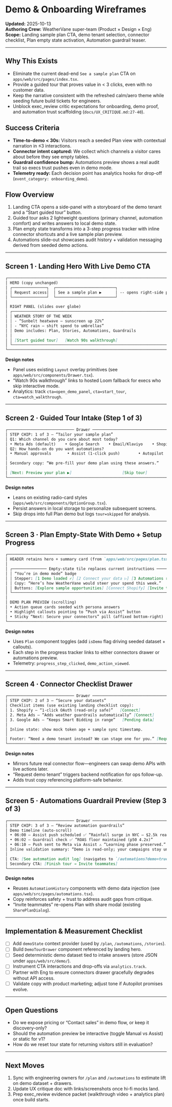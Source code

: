 # Demo & Onboarding Wireframes
**Updated:** 2025-10-13  
**Authoring Crew:** WeatherVane super-team (Product × Design × Eng)  
**Scope:** Landing sample plan CTA, demo tenant selection, connector checklist, Plan empty state activation, Automation guardrail teaser.

---

## Why This Exists
- Eliminate the current dead-end `See a sample plan` CTA on `apps/web/src/pages/index.tsx`.
- Provide a guided tour that proves value in < 3 clicks, even with no customer data.
- Keep the narrative consistent with the refreshed calm/aero theme while seeding future build tickets for engineers.
- Unblock exec_review critic expectations for onboarding, demo proof, and automation trust scaffolding (`docs/UX_CRITIQUE.md:27-40`).

## Success Criteria
- **Time-to-demo &lt; 30s:** Visitors reach a seeded Plan view with contextual narration in ≤3 interactions.
- **Connector intent captured:** We collect which channels a visitor cares about before they see empty tables.
- **Guardrail confidence bump:** Automations preview shows a real audit trail so execs trust pushes even in demo mode.
- **Telemetry ready:** Each decision point has analytics hooks for drop-off (`event_category: onboarding_demo`).

## Flow Overview
1. Landing CTA opens a side-panel with a storyboard of the demo tenant and a “Start guided tour” button.
2. Guided tour asks 2 lightweight questions (primary channel, automation comfort) and writes answers to local demo state.
3. Plan empty state transforms into a 3-step progress tracker with inline connector shortcuts and a live sample plan preview.
4. Automations slide-out showcases audit history + validation messaging derived from seeded demo actions.

---

## Screen 1 · Landing Hero With Live Demo CTA
````markdown
┌──────────────────────────────────────────────────────────────────────────────┐
│ HERO (copy unchanged)                                                        │
│ ┌───────────────┐  ┌──────────────────────────┐                              │
│ │ Request access│  │ See a sample plan ▶      │ -- opens right-side panel    │
│ └───────────────┘  └──────────────────────────┘                              │
│                                                                              │
│ RIGHT PANEL (slides over globe)                                              │
│ ┌──────────────────────────────────────────────────────────────────────────┐ │
│ │ WEATHER STORY OF THE WEEK                                                │ │
│ │ - “Sunbelt heatwave – sunscreen up 22%”                                  │ │
│ │ - “NYC rain – shift spend to umbrellas”                                  │ │
│ │ Demo includes: Plan, Stories, Automations, Guardrails                    │ │
│ │                                                                          │ │
│ │ [Start guided tour]   [Watch 90s walkthrough]                            │ │
│ └──────────────────────────────────────────────────────────────────────────┘ │
└──────────────────────────────────────────────────────────────────────────────┘
````
**Design notes**
- Panel uses existing `Layout` overlay primitives (see `apps/web/src/components/Drawer.tsx`).
- “Watch 90s walkthrough” links to hosted Loom fallback for execs who skip interactive mode.
- Analytics: track `cta=open_demo_panel`, `cta=start_tour`, `cta=watch_walkthrough`.

---

## Screen 2 · Guided Tour Intake (Step 1 of 3)
````markdown
┌───────────────────────────── Drawer ────────────────────────────────────────┐
│ STEP CHIP: 1 of 3 — “Tailor your sample plan”                               │
│ Q1: Which channel do you care about most today?                             │
│ • Meta Ads (default)    • Google Search    • Email/Klaviyo    • Shopify POS │
│ Q2: How hands-on do you want automations?                                   │
│ • Manual approvals       • Assist (1-click push)        • Autopilot         │
│                                                                              │
│ Secondary copy: “We pre-fill your demo plan using these answers.”           │
│                                                                              │
│ [Next: Preview your plan ▶]                      [Skip tour]                │
└──────────────────────────────────────────────────────────────────────────────┘
````
**Design notes**
- Leans on existing radio-card styles (`apps/web/src/components/OptionGroup.tsx`).
- Persist answers in local storage to personalize subsequent screens.
- Skip drops into full Plan demo but logs `tour=skipped` for analysis.

---

## Screen 3 · Plan Empty-State With Demo + Setup Progress
````markdown
┌──────────────────────────────────────────────────────────────────────────────┐
│ HEADER retains hero + summary card (from `apps/web/src/pages/plan.tsx`).     │
│                                                                              │
│ ┌─────────────── Empty-state tile replaces current instructions ───────────┐ │
│ │ “You’re in demo mode” badge                                              │ │
│ │ Stepper: [1 Demo loaded ✓] [2 Connect your data ▷] [3 Automations ready ▷]│ │
│ │ Copy: “Here’s how WeatherVane would steer your spend this week.”         │ │
│ │ Buttons: [Explore sample opportunities] [Connect Shopify] [Invite teammate]│
│ └──────────────────────────────────────────────────────────────────────────┘ │
│                                                                              │
│ DEMO PLAN PREVIEW (scrolling)                                                │
│ • Action queue cards seeded with persona answers                             │
│ • Highlight callouts pointing to “Push via Assist” button                    │
│ • Sticky “Next: Secure your connectors” pill (affixed bottom-right)          │
└──────────────────────────────────────────────────────────────────────────────┘
````
**Design notes**
- Uses `Plan` component toggles (add `isDemo` flag driving seeded dataset + callouts).
- Each step in the progress tracker links to either connectors drawer or automations preview.
- Telemetry: `progress_step_clicked`, `demo_action_viewed`.

---

## Screen 4 · Connector Checklist Drawer
````markdown
┌───────────────────────────── Drawer ────────────────────────────────────────┐
│ STEP CHIP: 2 of 3 — “Secure your datasets”                                  │
│ Checklist items (use existing landing checklist copy):                      │
│ 1. Shopify — “1-click OAuth (read-only safe)”   [Connect]                   │
│ 2. Meta Ads — “Adds weather guardrails automatically” [Connect]             │
│ 3. Google Ads — “Keeps Smart Bidding in range”   [Pending data]             │
│                                                                              │
│ Inline state: show mock token age + sample sync timestamp.                  │
│                                                                              │
│ Footer: “Need a demo tenant instead? We can stage one for you.” [Request]   │
└──────────────────────────────────────────────────────────────────────────────┘
````
**Design notes**
- Mirrors future real connector flow—engineers can swap demo APIs with live actions later.
- “Request demo tenant” triggers backend notification for ops follow-up.
- Adds trust copy referencing platform-safe behavior.

---

## Screen 5 · Automations Guardrail Preview (Step 3 of 3)
````markdown
┌───────────────────────────── Drawer ────────────────────────────────────────┐
│ STEP CHIP: 3 of 3 — “Review automation guardrails”                           │
│ Demo timeline (auto-scroll)                                                 │
│ • 06:00 — Assist push scheduled ✅ “Rainfall surge in NYC – $2.5k reallocated” │
│ • 06:02 — Guardrail check ✅ “ROAS floor maintained (p50 4.2x)”                │
│ • 06:10 — Push sent to Meta via Assist ⚠ “Learning phase preserved.”          │
│ Inline validation summary: “Demo is read-only; your campaigns stay untouched.”│
│                                                                              │
│ CTA: [See automation audit log] (navigates to `/automations?demo=true`)      │
│ Secondary CTA: [Finish tour → Invite teammates]                              │
└──────────────────────────────────────────────────────────────────────────────┘
````
**Design notes**
- Reuses `AutomationHistory` components with demo data injection (see `apps/web/src/pages/automations.tsx`).
- Copy reinforces safety + trust to address audit gaps from critique.
- “Invite teammates” re-opens Plan with share modal (existing `SharePlanDialog`).

---

## Implementation & Measurement Checklist
- [ ] Add `demoState` context provider (used by `/plan`, `/automations`, `/stories`).
- [ ] Build `DemoTourDrawer` component referenced by landing hero.
- [ ] Seed deterministic demo dataset tied to intake answers (store JSON under `apps/web/src/demo/`).
- [ ] Instrument CTA interactions and drop-offs via `analytics.track`.
- [ ] Partner with Eng to ensure connectors drawer gracefully degrades without API access.
- [ ] Validate copy with product marketing; adjust tone if Autopilot promises evolve.

---

## Open Questions
- Do we expose pricing or “Contact sales” in demo flow, or keep it discovery-only?
- Should the automation preview be interactive (toggle Manual vs Assist) or static for v1?
- How do we reset tour state for returning visitors still in evaluation?

---

## Next Moves
1. Sync with engineering owners for `/plan` and `/automations` to estimate lift on demo dataset + drawers.
2. Update UX critique doc with links/screenshots once hi-fi mocks land.
3. Prep exec_review evidence packet (walkthrough video + analytics plan) once build starts.

